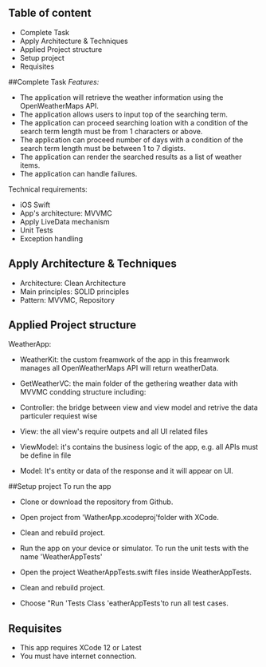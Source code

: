 ## Table of content
* Complete Task
* Apply Architecture & Techniques
* Applied Project structure
* Setup project
* Requisites

##Complete Task
*Features:*

* The application will retrieve the weather information using the OpenWeatherMaps API.
* The application allows users to input top of the searching term.
* The application can proceed searching loation with a condition of the search term length must be from 1 characters or above.
* The application can proceed number of days with a condition of the search term length must be between 1 to 7  digists.
* The application can render the searched results as a list of weather items.
* The application can handle failures.

Technical requirements:
* iOS Swift
* App's architecture: MVVMC
* Apply LiveData mechanism
* Unit Tests
* Exception handling

## Apply Architecture & Techniques
* Architecture: Clean Architecture
* Main principles: SOLID principles
* Pattern: MVVMC, Repository

## Applied Project structure
WeatherApp:

* WeatherKit: the custom freamwork of the app in this freamwork manages all OpenWeatherMaps API will return weatherData.
* GetWeatherVC: the main folder of the gethering weather data with MVVMC condding structure including:

* Controller: the bridge between view and view model and retrive the data particuler requiest wise
* View: the all view's require outpets and all UI related files
* ViewModel: it's contains the business logic of the app, e.g. all APIs must be define in file
* Model: It's entity or data of the response and it will appear on UI.

##Setup project
To run the app

* Clone or download the repository from Github.
* Open project from 'WatherApp.xcodeproj'folder with XCode.
* Clean and rebuild project.
* Run the app on your device or simulator.
To run the unit tests with the name 'WeatherAppTests'

* Open the project WeatherAppTests.swift files inside WeatherAppTests.
* Clean and rebuild project.
* Choose "Run 'Tests Class 'eatherAppTests'to run all test cases.

## Requisites
* This app requires XCode 12 or Latest
* You must have internet connection.
